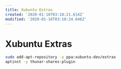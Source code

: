 ```yaml
---
title: Xubuntu Extras
created: '2020-01-16T03:18:21.614Z'
modified: '2020-01-16T03:18:24.646Z'
---
```


# Xubuntu Extras
```bash
sudo add-apt-repository -y ppa:xubuntu-dev/extras
aptinst -y thunar-shares-plugin
```

